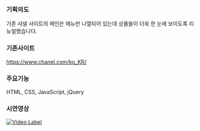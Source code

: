 ### 기획의도
기존 샤넬 사이트의 메인은 메뉴만 나열되어 있는데 상품들이 더욱 한 눈에 보이도록 리뉴얼했습니다.

### 기존사이트
https://www.chanel.com/ko_KR/

### 주요기능
HTML, CSS, JavaScript, jQuery

### 시연영상
[![Video Label](http://img.youtube.com/vi/mSPIRWIJYC0/0.jpg)](https://youtu.be/mSPIRWIJYC0?t=0s)


